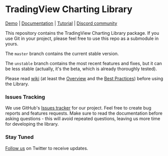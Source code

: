 # TradingView Charting Library

[Demo][demo-url] | [Documentation][wiki-url] | [Tutorial][tutorial-url] | [Discord community][discord-url]

This repository contains the TradingView Charting Library package. If you use Git in your project, please feel free to use this repo as a submodule in yours.

The `master` branch contains the current stable version. 

The `unstable` branch contains the most recent features and fixes, but it can be less stable (actually, it's the beta, which is already thoroughly tested).

Please read [wiki][wiki-url] (at least the [Overview][wiki-url] and the [Best Practices][best-practices-url]) before using the Library.

### Issues Tracking
We use GitHub's [Issues tracker][issues-url] for our project. Feel free to create bug reports and features requests. Make sure to read the documentation before asking questions - this will avoid repeated questions, leaving us more time for developing the library.

### Stay Tuned
[Follow us][twitter-url] on Twitter to receive updates.

[demo-url]: https://charting-library.tradingview.com/
[wiki-url]: https://github.com/tradingview/charting_library/wiki
[tutorial-url]: https://github.com/tradingview/charting-library-tutorial
[best-practices-url]: https://github.com/tradingview/charting_library/wiki/Best-practices
[issues-url]: https://github.com/tradingview/charting_library/issues
[twitter-url]: https://twitter.com/intent/follow?screen_name=tv_charts
[discord-url]: https://discord.gg/UC7cGkvn4U
